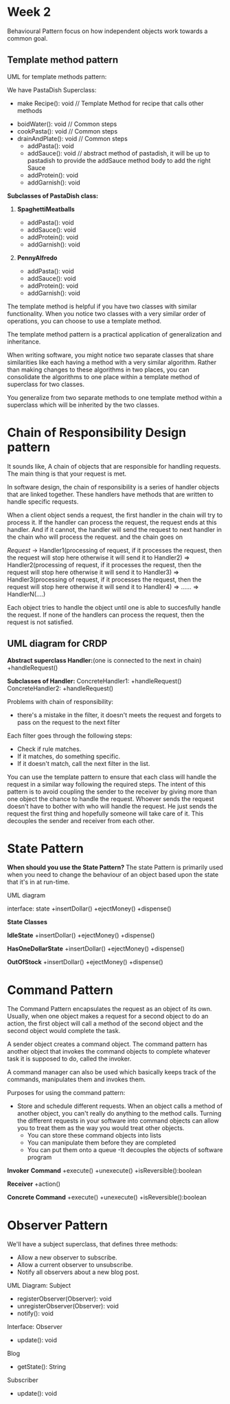 # Week 2

Behavioural Pattern focus on how independent objects work towards a common goal.

## Template method pattern

UML for template methods pattern:

We have PastaDish Superclass:
+ make Recipe(): void // Template Method for recipe that calls other methods
- boidWater(): void // Common steps
- cookPasta(): void // Common steps
- drainAndPlate(): void // Common steps
	+ addPasta(): void
	+ addSauce(): void // abstract method of pastadish, it will be up to pastadish to provide the addSauce method body to add the right Sauce
	+ addProtein(): void
	+ addGarnish(): void

<strong>Subclasses of PastaDish class:</strong>
1. <b>SpaghettiMeatballs</b>
	+ addPasta(): void
	+ addSauce(): void
	+ addProtein(): void
	+ addGarnish(): void

2. <b>PennyAlfredo</b>
	+ addPasta(): void
	+ addSauce(): void
	+ addProtein(): void
	+ addGarnish(): void

The template method is helpful if you have two classes with similar functionality. When you notice two classes with a very similar order of operations, you can choose to use a template method.

The template method pattern is a practical application of generalization and inheritance.

When writing software, you might notice two separate classes that share similarities like each having a method with a very similar algorithm. Rather than making changes to these algorithms in two places, you can consolidate the algorithms to one place within a template method of superclass for two classes.

You generalize from two separate methods to one template method within a superclass which will be inherited by the two classes.

# Chain of Responsibility Design pattern

It sounds like, A chain of objects that are responsible for handling requests. The main thing is that your request is met.

In software design, the chain of responsibility is a series of handler objects that are linked together. These handlers have methods that are written to handle specific requests.

When a client object sends a request, the first handler in the chain will try to process it. If the handler can process the request, the request ends at this handler. And if it cannot, the handler will send the request to next handler in the chain who will process the request. and the chain goes on


*Request* -> Handler1(processing of request, if it processes the request, then the request will stop here otherwise it will send it to Handler2) => Handler2(processing of request, if it processes the request, then the request will stop here otherwise it will send it to Handler3) => Handler3(processing of request, if it processes the request, then the request will stop here otherwise it will send it to Handler4) => ...... => HandlerN(....)

Each object tries to handle the object until one is able to succesfully handle the request. If none of the handlers can process the request, then the request is not satisfied.

## UML diagram for CRDP

<strong>Abstract superclass Handler:</strong>(one is connected to the next in chain)
+handleRequest()

<strong>Subclasses of Handler:</strong>
ConcreteHandler1:
	+handleRequest()
ConcreteHandler2:
	+handleRequest()


Problems with chain of responsibility:
- there's a mistake in the filter, it doesn't meets the request and forgets to pass on the request to the next filter

Each filter goes through the following steps:
- Check if rule matches.
- If it matches, do something specific.
- If it doesn't match, call the next filter in the list.

You can use the template pattern to ensure that each class will handle the request in a similar way following the required steps.
The intent of this pattern is to avoid coupling the sender to the receiver by giving more than one object the chance to handle the request. Whoever sends the request doesn't have to bother with who will handle the request. He just sends the request the first thing and hopefully someone will take care of it. This decouples the sender and receiver from each other.

# State Pattern

<b>When should you use the State Pattern?</b>
The state Pattern is primarily used when you need to change the behaviour of an object based upon the state that it's in at run-time.

UML diagram 

interface: state
	+insertDollar()
	+ejectMoney()
	+dispense()

<strong>State Classes</strong>

<b>IdleState</b>
	+insertDollar()
	+ejectMoney()
	+dispense()

<b>HasOneDollarState</b>
	+insertDollar()
	+ejectMoney()
	+dispense()

<b>OutOfStock</b>
	+insertDollar()
	+ejectMoney()
	+dispense()

# Command Pattern

The Command Pattern encapsulates the request as an object of its own. Usually, when one object makes a request for a second object to do an action, the first object will call a method of the second object and the second object would complete the task.

A sender object creates a command object. The command pattern has another object that invokes the command objects to complete whatever task it is supposed to do, called the invoker.

A command manager can also be used which basically keeps track of the commands, manipulates them and invokes them.

Purposes for using the command pattern: 
- Store and schedule different requests. When an object calls a method of another object, you can't really do anything to the method calls. Turning the different requests in your software into command objects can allow you to treat them as the way you would treat other objects.
	- You can store these command objects into lists
	- You can manipulate them before they are completed
	- You can put them onto a queue
-It decouples the objects of software program

<strong>Invoker</strong>
<b>Command</b>
	+execute()
	+unexecute()
	+isReversible():boolean

<b>Receiver</b>
	+action()

<b>Concrete Command</b>
	+execute()
	+unexecute()
	+isReversible():boolean

# Observer Pattern

We'll have a subject superclass, that defines three methods:
- Allow a new observer to subscribe.
- Allow a current observer to unsubscribe.
- Notify all observers about a new blog post.

UML Diagram:
Subject
+ registerObserver(Observer): void
+ unregisterObserver(Observer): void
+ notify(): void

Interface: Observer
+ update(): void

Blog
+ getState(): String

Subscriber
+ update(): void
